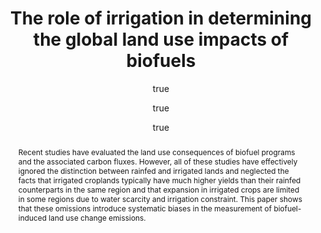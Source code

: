 ---
layout: single-bib-item
hidden: true
dup_sha1: "4c1d3b6fce74dc6f80c8b93647bd4c66b02387d5"
attachments:
  -
    mimeType: "application/pdf"
    pub_id: "a670957f-81b1-09e9-8255-b999d386eef6"
    updated: "1488220391.82"
    source_filename: "[article_pdf].pdf"
    article_pdf: "1"
    created: "1488220391.82"
    filename: "Taheripour et al. 2013 - The role of irrigation in determining the global land use impacts of biofuels.pdf"
    hasUpdates: "1"
    subfolders:
      - "All Papers/T"
    filesize: "2748458"
    gdrive_needs_sync: "0"
    owner: "42827BEAD59011E587B2D52D02D06A8F"
    pub_trashed: "0"
    _id: "0f55dec7-d76c-0dfd-8091-cddc5b4cf3f4"
    gdrive_id: "0BzNObtVOlCh_S1VkTW94WXJ4ZEk"
    md5: "fe67a2e862b1014bb0ea09feefc9b3e9"
duplicates:
abstract: "Recent studies have evaluated the land use consequences of biofuel programs and the associated carbon fluxes. However, all of these studies have effectively ignored the distinction between rainfed and irrigated lands and neglected the facts that irrigated croplands typically have much higher yields than their rainfed counterparts in the same region and that expansion in irrigated crops are limited in some regions due to water scarcity and irrigation constraint. This paper shows that these omissions introduce systematic biases in the measurement of biofuel-induced land use change emissions."
labels:
  - "e589e1f3-3708-005f-b5a2-1b034dc7ddc2"
citedByLink: "http://scholar.google.com/scholar?hl=en&lr=&num=30&cites=http://dx.doi.org/10.1186/2192-0567-3-4"
citekey: "Taheripour2013-zf"
id_list:
  - "sha1:9626bb823d55a90160fd3117d1ea10beba13f3e5"
  - "dup_sha1:4c1d3b6fce74dc6f80c8b93647bd4c66b02387d5"
  - "doi:10.1186/2192-0567-3-4"
  - "url:http://dx.doi.org/10.1186/2192-0567-3-4"
  - "url:http://energsustainsoc.springeropen.com/articles/10.1186/2192-0567-3-4"
autoCleaned: "1"
owner: "42827BEAD59011E587B2D52D02D06A8F"
autocompleted: "1"
foldersNamed:
imported: "1"
author:
  -
    last: "Taheripour"
    level: "0.0"
    formatted: "Taheripour F"
    first: "Farzad"
    _id: "f930039c-b13d-0377-8636-dd720ddd2ed8"
    bak: "Taheripour, Farzad"
    initials: "F"
  -
    last: "Hertel"
    level: "0.0"
    formatted: "Hertel TW"
    first: "Thomas W"
    _id: "3441ff05-93f4-0a35-9b81-eb9133109fc2"
    bak: "Hertel, Thomas W."
    initials: "TW"
  -
    last: "Liu"
    level: "0.0"
    formatted: "Liu J"
    first: "Jing"
    _id: "3d3ad755-786b-036a-b6f1-2a3395abb8b4"
    bak: "Liu, Jing"
    initials: "J"
subfolders:
  - "All Papers/T"
issue: "1"
folders:
updated: "1488220501.07"
published_date: "2013"
journal: "Energy Sustain. Soc."
labelsNamed:
  - "pches_publications"
journalfull: "Adaptation; Agriculture; Bioenergy; Crop Competition for Land; Land"
volume: "3"
doi: "10.1186/2192-0567-3-4"
authors: "Taheripour, F, TW Hertel and J Liu"
journal_checked: "1"
pages: "4"
sha1: "9626bb823d55a90160fd3117d1ea10beba13f3e5"
created: "1488220388.82"
url:
  - "http://dx.doi.org/10.1186/2192-0567-3-4"
  - "http://energsustainsoc.springeropen.com/articles/10.1186/2192-0567-3-4"
gs_cluster_id: "8885138029924892912"
issn: "2192-0567"
pubtype: "PP_ARTICLE"
published:
  year: "2013"
pdf_restricted: "0"
title: "The role of irrigation in determining the global land use impacts of biofuels"
crawl_urls:
  - "http://dx.doi.org/10.1186/2192-0567-3-4"
  - "http://energsustainsoc.springeropen.com/articles/10.1186/2192-0567-3-4"
incomplete: "0"
---